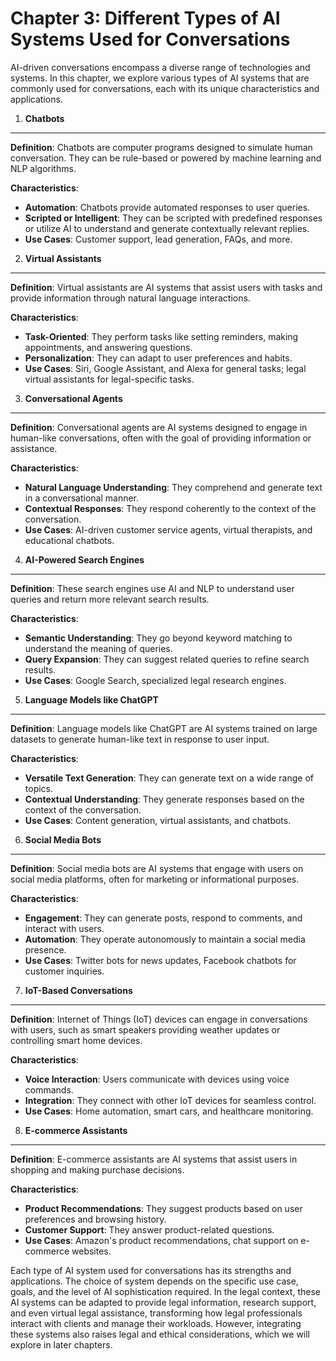 Chapter 3: Different Types of AI Systems Used for Conversations
===============================================================

AI-driven conversations encompass a diverse range of technologies and systems. In this chapter, we explore various types of AI systems that are commonly used for conversations, each with its unique characteristics and applications.

1. **Chatbots**
---------------

**Definition**: Chatbots are computer programs designed to simulate human conversation. They can be rule-based or powered by machine learning and NLP algorithms.

**Characteristics**:

* **Automation**: Chatbots provide automated responses to user queries.
* **Scripted or Intelligent**: They can be scripted with predefined responses or utilize AI to understand and generate contextually relevant replies.
* **Use Cases**: Customer support, lead generation, FAQs, and more.

2. **Virtual Assistants**
-------------------------

**Definition**: Virtual assistants are AI systems that assist users with tasks and provide information through natural language interactions.

**Characteristics**:

* **Task-Oriented**: They perform tasks like setting reminders, making appointments, and answering questions.
* **Personalization**: They can adapt to user preferences and habits.
* **Use Cases**: Siri, Google Assistant, and Alexa for general tasks; legal virtual assistants for legal-specific tasks.

3. **Conversational Agents**
----------------------------

**Definition**: Conversational agents are AI systems designed to engage in human-like conversations, often with the goal of providing information or assistance.

**Characteristics**:

* **Natural Language Understanding**: They comprehend and generate text in a conversational manner.
* **Contextual Responses**: They respond coherently to the context of the conversation.
* **Use Cases**: AI-driven customer service agents, virtual therapists, and educational chatbots.

4. **AI-Powered Search Engines**
--------------------------------

**Definition**: These search engines use AI and NLP to understand user queries and return more relevant search results.

**Characteristics**:

* **Semantic Understanding**: They go beyond keyword matching to understand the meaning of queries.
* **Query Expansion**: They can suggest related queries to refine search results.
* **Use Cases**: Google Search, specialized legal research engines.

5. **Language Models like ChatGPT**
-----------------------------------

**Definition**: Language models like ChatGPT are AI systems trained on large datasets to generate human-like text in response to user input.

**Characteristics**:

* **Versatile Text Generation**: They can generate text on a wide range of topics.
* **Contextual Understanding**: They generate responses based on the context of the conversation.
* **Use Cases**: Content generation, virtual assistants, and chatbots.

6. **Social Media Bots**
------------------------

**Definition**: Social media bots are AI systems that engage with users on social media platforms, often for marketing or informational purposes.

**Characteristics**:

* **Engagement**: They can generate posts, respond to comments, and interact with users.
* **Automation**: They operate autonomously to maintain a social media presence.
* **Use Cases**: Twitter bots for news updates, Facebook chatbots for customer inquiries.

7. **IoT-Based Conversations**
------------------------------

**Definition**: Internet of Things (IoT) devices can engage in conversations with users, such as smart speakers providing weather updates or controlling smart home devices.

**Characteristics**:

* **Voice Interaction**: Users communicate with devices using voice commands.
* **Integration**: They connect with other IoT devices for seamless control.
* **Use Cases**: Home automation, smart cars, and healthcare monitoring.

8. **E-commerce Assistants**
----------------------------

**Definition**: E-commerce assistants are AI systems that assist users in shopping and making purchase decisions.

**Characteristics**:

* **Product Recommendations**: They suggest products based on user preferences and browsing history.
* **Customer Support**: They answer product-related questions.
* **Use Cases**: Amazon's product recommendations, chat support on e-commerce websites.

Each type of AI system used for conversations has its strengths and applications. The choice of system depends on the specific use case, goals, and the level of AI sophistication required. In the legal context, these AI systems can be adapted to provide legal information, research support, and even virtual legal assistance, transforming how legal professionals interact with clients and manage their workloads. However, integrating these systems also raises legal and ethical considerations, which we will explore in later chapters.
